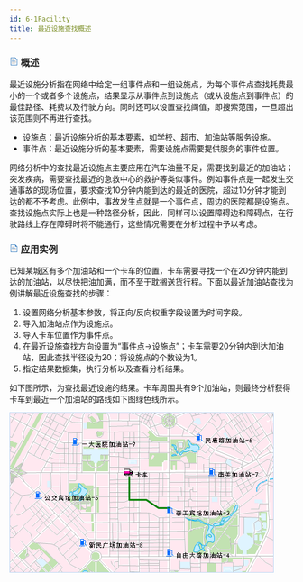 ```yaml
---
id: 6-1Facility
title: 最近设施查找概述
---
```

### ![](../img/read.gif) 概述

最近设施分析指在网络中给定一组事件点和一组设施点，为每个事件点查找耗费最小的一个或者多个设施点，结果显示从事件点到设施点（或从设施点到事件点）的最佳路径、耗费以及行驶方向。同时还可以设置查找阈值，即搜索范围，一旦超出该范围则不再进行查找。

* 设施点：最近设施分析的基本要素，如学校、超市、加油站等服务设施。
* 事件点：最近设施分析的基本要素，需要设施点需要提供服务的事件位置。

网络分析中的查找最近设施点主要应用在汽车油量不足，需要找到最近的加油站；突发疾病，需要查找最近的急救中心的救护等类似事件。例如事件点是一起发生交通事故的现场位置，要求查找10分钟内能到达的最近的医院，超过10分钟才能到达的都不予考虑。此例中，事故发生点就是一个事件点，周边的医院都是设施点。查找设施点实际上也是一种路径分析，因此，同样可以设置障碍边和障碍点，在行驶路线上存在障碍时将不能通行，这些情况需要在分析过程中予以考虑。

### ![](../img/read.gif) 应用实例

已知某城区有多个加油站和一个卡车的位置，卡车需要寻找一个在20分钟内能到达的加油站，以尽快把油加满，而不至于耽搁送货行程。下面以最近加油站查找为例讲解最近设施查找的步骤：

  1. 设置网络分析基本参数，将正向/反向权重字段设置为时间字段。
  2. 导入加油站点作为设施点。
  3. 导入卡车位置作为事件点。
  4. 在最近设施查找方向设置为“事件点->设施点”；卡车需要20分钟内到达加油站，因此查找半径设为20；将设施点的个数设为1。
  5. 指定结果数据集，执行分析以及查看分析结果。

如下图所示，为查找最近设施的结果。卡车周围共有9个加油站，则最终分析获得卡车到最近一个加油站的路线如下图绿色线所示。

![](img/FacilityResult.png)  